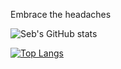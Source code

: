
Embrace the headaches


![Seb's GitHub stats](https://github-readme-stats.vercel.app/api?username=astianmuchui&theme=merko)

[![Top Langs](https://github-readme-stats.vercel.app/api/top-langs/?username=astianmuchui&langs_count=10&layout=&theme=merko)](https://github.com/anuraghazra/github-readme-stats)
